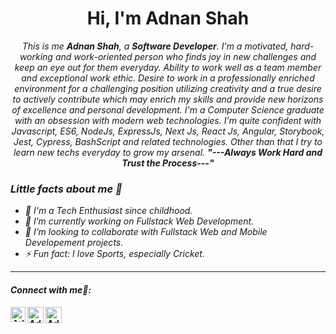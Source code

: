 <h1 align="center">Hi, I'm Adnan Shah</h1>

<p align="center">
  <em>
    This is me <b>Adnan Shah</b>, a <b>Software Developer</b>.
    I'm a motivated, hard-working and work-oriented person who finds joy in new challenges and keep an eye out for them everyday. Ability to work well as a team member and exceptional work ethic. Desire to work in a professionally enriched environment for a challenging position utilizing creativity and a true desire to actively contribute which may enrich my skills and provide new horizons of excellence and personal development.
I'm a Computer Science graduate with an obsession with modern web technologies. I'm quite confident with Javascript, ES6, NodeJs, ExpressJs, Next Js, React Js, Angular, Storybook, Jest, Cypress, BashScript and related technologies. Other than that I try to learn new techs everyday to grow my arsenal.
  <b><i>"---Always Work Hard and Trust the Process---"</i></b>
</p>

<h3>Little facts about me 🧑</h3>

- 🧞 I'm a Tech Enthusiast since childhood.
- 🔭 I’m currently working on Fullstack Web Development.
- 👯 I’m looking to collaborate with Fullstack Web and Mobile Developement projects.
- ⚡ Fun fact: I love Sports, especially Cricket.
  <br>

---

<h4> Connect with me🤝: <h4>
  </hr>
  <a href="https://www.linkedin.com/in/muhammad-adnan-shah/">
   <img align="left" alt=" Adnan Shah | Linkedin" width="24px" src="https://www.vectorlogo.zone/logos/linkedin/linkedin-icon.svg" />
  </a>
  <a href="mailto:adnanshah9911@gmail.com">
    <img align="left" alt="Adnan Shah | Gmail" width="26px" src="https://www.vectorlogo.zone/logos/gmail/gmail-icon.svg" />
  </a>
   <a href="https://github.com/AdnanShah">
    <img align="left" alt="Adnan Shah| Github" width="26px" src="https://www.vectorlogo.zone/logos/github/github-tile.svg" />
  </a>
  <br>
